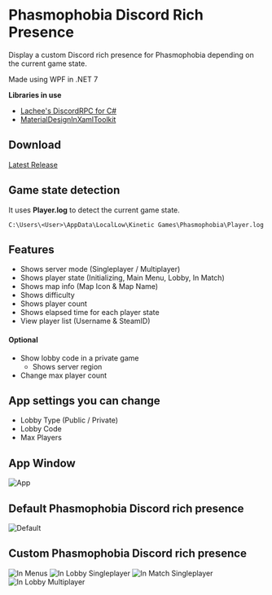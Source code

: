 # Phasmophobia Discord Rich Presence
Display a custom Discord rich presence for Phasmophobia depending on the current game state.

Made using WPF in .NET 7

**Libraries in use**<be>
- [Lachee's DiscordRPC for C#](https://github.com/Lachee/discord-rpc-csharp)<br>
- [MaterialDesignInXamlToolkit](https://github.com/MaterialDesignInXAML/MaterialDesignInXamlToolkit)

## Download
[Latest Release](https://github.com/ZehsTeam/PhasmophobiaDiscordRPC/releases)

## Game state detection

It uses **Player.log** to detect the current game state.
```
C:\Users\<User>\AppData\LocalLow\Kinetic Games\Phasmophobia\Player.log
```

## Features

- Shows server mode (Singleplayer / Multiplayer)
- Shows player state (Initializing, Main Menu, Lobby, In Match)
- Shows map info (Map Icon & Map Name)
- Shows difficulty
- Shows player count
- Shows elapsed time for each player state
- View player list (Username & SteamID)

#### Optional
- Show lobby code in a private game
  - Shows server region
- Change max player count

## App settings you can change
- Lobby Type (Public / Private)
- Lobby Code
- Max Players

## App Window
![App](https://i.imgur.com/W6VEbqe.png?raw=true)

## Default Phasmophobia Discord rich presence<be>
![Default](https://i.imgur.com/bRYOoxi.png?raw=true)

## Custom Phasmophobia Discord rich presence<br>
![In Menus](https://i.imgur.com/cWVDidl.png?raw=true)
![In Lobby Singleplayer](https://i.imgur.com/flXtT3h.png?raw=true)
![In Match Singleplayer](https://i.imgur.com/jD4CkAL.png?raw=true)
![In Lobby Multiplayer](https://i.imgur.com/LvPTykr.png?raw=true)
